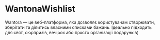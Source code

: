 # WantonaWishlist
Wantora — це веб-платформа, яка дозволяє користувачам створювати, зберігати та ділитись власними списками бажань. Ідеально підходить для свят, сюрпризів, вечірок або просто організації подарунків)
